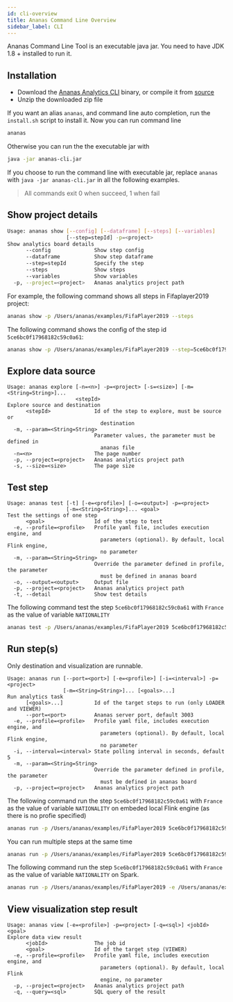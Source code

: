 ```yaml
---
id: cli-overview
title: Ananas Command Line Overview
sidebar_label: CLI 
---
```


Ananas Command Line Tool is an executable java jar. You need to have JDK 1.8 + installed to run it.

## Installation

- Download the [Ananas Analytics CLI](../downloads/overview) binary, or compile it from [source](https://github.com/ananas-analytics/ananas-desktop)
- Unzip the downloaded zip file

If you want an alias `ananas`, and command line auto completion, run the `install.sh` script to install it. Now you can run command line

```bash
ananas
```

Otherwise you can run the the executable jar with 

```bash
java -jar ananas-cli.jar
``` 

If you choose to run the command line with executable jar, replace `ananas` with `java -jar ananas-cli.jar` in all the following examples.

> All commands exit 0 when succeed, 1 when fail

## Show project details

```bash
Usage: ananas show [--config] [--dataframe] [--steps] [--variables]
                   [--step=stepId] -p=<project>
Show analytics board details
      --config              Show step config
      --dataframe           Show step dataframe
      --step=stepId         Specify the step
      --steps               Show steps
      --variables           Show variables
  -p, --project=<project>   Ananas analytics project path
```


For example, the following command shows all steps in Fifaplayer2019 project:

```bash
ananas show -p /Users/ananas/examples/FifaPlayer2019 --steps
```

The following command shows the config of the step id `5ce6bc0f17968182c59c0a61`:

```bash
ananas show -p /Users/ananas/examples/FifaPlayer2019 --step=5ce6bc0f17968182c59c0a61 --config
```
## Explore data source 

```
Usage: ananas explore [-n=<n>] -p=<project> [-s=<size>] [-m=<String=String>]...
                      <stepId>
Explore source and destination
      <stepId>              Id of the step to explore, must be source or
                              destination
  -m, --param=<String=String>
                            Parameter values, the parameter must be defined in
                              ananas file
  -n=<n>                    The page number
  -p, --project=<project>   Ananas analytics project path
  -s, --size=<size>         The page size
```

## Test step

```
Usage: ananas test [-t] [-e=<profile>] [-o=<output>] -p=<project>
                   [-m=<String=String>]... <goal>
Test the settings of one step
      <goal>                Id of the step to test
  -e, --profile=<profile>   Profile yaml file, includes execution engine, and
                              parameters (optional). By default, local Flink engine,
                              no parameter
  -m, --param=<String=String>
                            Override the parameter defined in profile, the parameter
                              must be defined in ananas board
  -o, --output=<output>     Output file
  -p, --project=<project>   Ananas analytics project path
  -t, --detail              Show test details
```


The following command test the step `5ce6bc0f17968182c59c0a61` with `France` as the value of variable `NATIONALITY` 

```bash
ananas test -p /Users/ananas/examples/FifaPlayer2019 5ce6bc0f17968182c59c0a61 -mNATIONALITY=France
```

## Run step(s)

Only destination and visualization are runnable.

```
Usage: ananas run [--port=<port>] [-e=<profile>] [-i=<interval>] -p=<project>
                  [-m=<String=String>]... [<goals>...]
Run analytics task
      [<goals>...]          Id of the target steps to run (only LOADER and VIEWER)
      --port=<port>         Ananas server port, default 3003
  -e, --profile=<profile>   Profile yaml file, includes execution engine, and
                              parameters (optional). By default, local Flink engine,
                              no parameter
  -i, --interval=<interval> State polling interval in seconds, default 5
  -m, --param=<String=String>
                            Override the parameter defined in profile, the parameter
                              must be defined in ananas board
  -p, --project=<project>   Ananas analytics project path
```

The following command run the step `5ce6bc0f17968182c59c0a61` with `France` as the value of variable `NATIONALITY` on embeded local Flink engine (as there is no profie specified) 

```bash
ananas run -p /Users/ananas/examples/FifaPlayer2019 5ce6bc0f17968182c59c0a61 -mNATIONALITY=France
```

You can run multiple steps at the same time
```bash
ananas run -p /Users/ananas/examples/FifaPlayer2019 5ce6bc0f17968182c59c0a61 5ce6cb8110f33df5c3c8e459
```

The following command run the step `5ce6bc0f17968182c59c0a61` with `France` as the value of variable `NATIONALITY` on Spark.  

```bash
ananas run -p /Users/ananas/examples/FifaPlayer2019 -e /Users/ananas/examples/FifaPlayer2019/profile_spark_dev.yml 5ce6bc0f17968182c59c0a61 -mNATIONALITY=France
```

## View visualization step result

```
Usage: ananas view [-e=<profile>] -p=<project> [-q=<sql>] <jobId> <goal>
Explore data view result
      <jobId>               The job id
      <goal>                Id of the target step (VIEWER)
  -e, --profile=<profile>   Profile yaml file, includes execution engine, and
                              parameters (optional). By default, local Flink
                              engine, no parameter
  -p, --project=<project>   Ananas analytics project path
  -q, --query=<sql>         SQL query of the result
```
